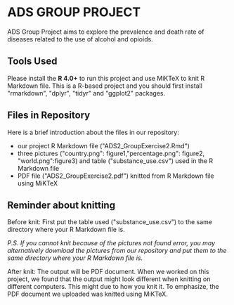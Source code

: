 # ADS GROUP PROJECT

ADS Group Project aims to explore the prevalence and death rate of diseases related to the use of alcohol and opioids.

## Tools Used

Please install the **R 4.0+** to run this project and use MiKTeX to knit R Markdown file. This is a R-based project and you should first install "rmarkdown", "dplyr", "tidyr" and "ggplot2" packages.

## Files in Repository

Here is a brief introduction about the files in our repository:

- our project R Markdown file ("ADS2_GroupExercise2.Rmd")
- three pictures ("country.png": figure1,"percentage.png": figure2, "world.png":figure3) and table ("substance_use.csv") used in the R Markdown file
- PDF file ("ADS2_GroupExercise2.pdf") knitted from R Markdown file using MiKTeX

## Reminder about knitting

Before knit: First put the table used ("substance_use.csv") to the same directory where your R Markdown file is.  

*P.S. If you cannot knit because of the pictures not found error, you may alternatively download the pictures from our repository and put them to the same directory where your R Markdown file is.*

After knit: The output will be PDF document. When we worked on this project, we found that the output might look different when knitting on different computers. This might due to how you knit it. To emphasize, the PDF document we uploaded was knitted using MiKTeX.
